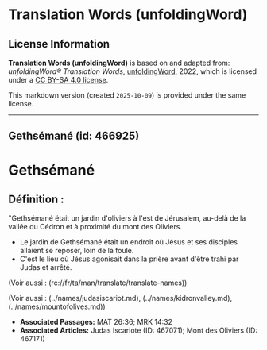 # Translation Words (unfoldingWord)

## License Information

**Translation Words (unfoldingWord)** is based on and adapted from: _unfoldingWord® Translation Words_, [unfoldingWord](https://unfoldingword.org/utw), 2022, which is licensed under a [CC BY-SA 4.0 license](https://creativecommons.org/licenses/by-sa/4.0/legalcode.en).

This markdown version (created `2025-10-09`) is provided under the same license.



--------------------------------

## Gethsémané (id: 466925)

Gethsémané
==========

Définition :
------------

"Gethsémané était un jardin d'oliviers à l'est de Jérusalem, au\-delà de la vallée du Cédron et à proximité du mont des Oliviers.

* Le jardin de Gethsémané était un endroit où Jésus et ses disciples allaient se reposer, loin de la foule.
* C'est le lieu où Jésus agonisait dans la prière avant d'être trahi par Judas et arrêté.

(Voir aussi : (rc://fr/ta/man/translate/translate\-names))

(Voir aussi : (../names/judasiscariot.md), (../names/kidronvalley.md), (../names/mountofolives.md))

* **Associated Passages:** MAT 26:36; MRK 14:32
* **Associated Articles:** Judas Iscariote (ID: 467071); Mont des Oliviers (ID: 467171)

